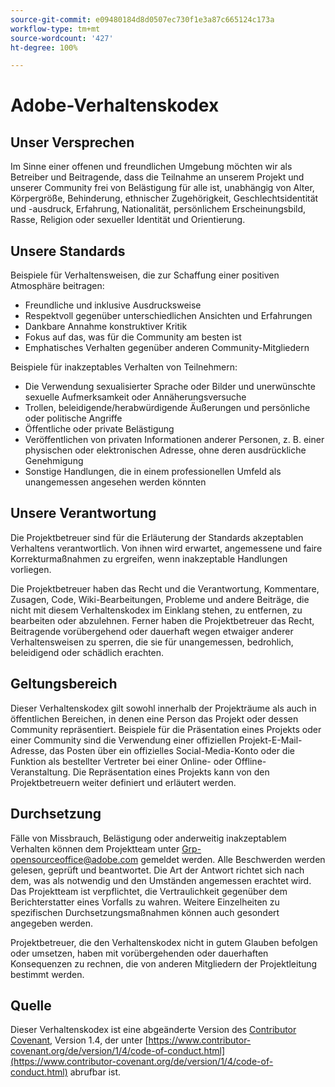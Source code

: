 ```yaml
---
source-git-commit: e09480184d8d0507ec730f1e3a87c665124c173a
workflow-type: tm+mt
source-wordcount: '427'
ht-degree: 100%

---
```

# Adobe-Verhaltenskodex

## Unser Versprechen

Im Sinne einer offenen und freundlichen Umgebung möchten wir als Betreiber und Beitragende, dass die Teilnahme an unserem Projekt und unserer Community frei von Belästigung für alle ist, unabhängig von Alter, Körpergröße, Behinderung, ethnischer Zugehörigkeit, Geschlechtsidentität und -ausdruck, Erfahrung, Nationalität, persönlichem Erscheinungsbild, Rasse, Religion oder sexueller Identität und Orientierung.

## Unsere Standards

Beispiele für Verhaltensweisen, die zur Schaffung einer positiven Atmosphäre beitragen:

* Freundliche und inklusive Ausdrucksweise
* Respektvoll gegenüber unterschiedlichen Ansichten und Erfahrungen
* Dankbare Annahme konstruktiver Kritik
* Fokus auf das, was für die Community am besten ist
* Emphatisches Verhalten gegenüber anderen Community-Mitgliedern

Beispiele für inakzeptables Verhalten von Teilnehmern:

* Die Verwendung sexualisierter Sprache oder Bilder und unerwünschte sexuelle Aufmerksamkeit oder Annäherungsversuche
* Trollen, beleidigende/herabwürdigende Äußerungen und persönliche oder politische Angriffe
* Öffentliche oder private Belästigung
* Veröffentlichen von privaten Informationen anderer Personen, z. B. einer physischen oder elektronischen Adresse, ohne deren ausdrückliche Genehmigung
* Sonstige Handlungen, die in einem professionellen Umfeld als unangemessen angesehen werden könnten

## Unsere Verantwortung

Die Projektbetreuer sind für die Erläuterung der Standards akzeptablen Verhaltens verantwortlich. Von ihnen wird erwartet, angemessene und faire Korrekturmaßnahmen zu ergreifen, wenn inakzeptable Handlungen vorliegen.

Die Projektbetreuer haben das Recht und die Verantwortung, Kommentare, Zusagen, Code, Wiki-Bearbeitungen, Probleme und andere Beiträge, die nicht mit diesem Verhaltenskodex im Einklang stehen, zu entfernen, zu bearbeiten oder abzulehnen. Ferner haben die Projektbetreuer das Recht, Beitragende vorübergehend oder dauerhaft wegen etwaiger anderer Verhaltensweisen zu sperren, die sie für unangemessen, bedrohlich, beleidigend oder schädlich erachten.

## Geltungsbereich

Dieser Verhaltenskodex gilt sowohl innerhalb der Projekträume als auch in öffentlichen Bereichen, in denen eine Person das Projekt oder dessen Community repräsentiert. Beispiele für die Präsentation eines Projekts oder einer Community sind die Verwendung einer offiziellen Projekt-E-Mail-Adresse, das Posten über ein offizielles Social-Media-Konto oder die Funktion als bestellter Vertreter bei einer Online- oder Offline-Veranstaltung. Die Repräsentation eines Projekts kann von den Projektbetreuern weiter definiert und erläutert werden.

## Durchsetzung

Fälle von Missbrauch, Belästigung oder anderweitig inakzeptablem Verhalten können dem Projektteam unter Grp-opensourceoffice@adobe.com gemeldet werden. Alle Beschwerden werden gelesen, geprüft und beantwortet. Die Art der Antwort richtet sich nach dem, was als notwendig und den Umständen angemessen erachtet wird. Das Projektteam ist verpflichtet, die Vertraulichkeit gegenüber dem Berichterstatter eines Vorfalls zu wahren. Weitere Einzelheiten zu spezifischen Durchsetzungsmaßnahmen können auch gesondert angegeben werden.

Projektbetreuer, die den Verhaltenskodex nicht in gutem Glauben befolgen oder umsetzen, haben mit vorübergehenden oder dauerhaften Konsequenzen zu rechnen, die von anderen Mitgliedern der Projektleitung bestimmt werden.

## Quelle

Dieser Verhaltenskodex ist eine abgeänderte Version des [Contributor Covenant](https://contributor-covenant.org), Version 1.4, der unter [https://www.contributor-covenant.org/de/version/1/4/code-of-conduct.html](https://www.contributor-covenant.org/de/version/1/4/code-of-conduct.html) abrufbar ist.
